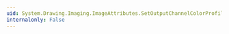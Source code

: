 ```yaml
---
uid: System.Drawing.Imaging.ImageAttributes.SetOutputChannelColorProfile(System.String)
internalonly: False
---
```

